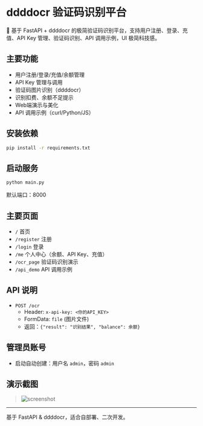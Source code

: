 # ddddocr 验证码识别平台

🦉 基于 FastAPI + ddddocr 的极简验证码识别平台，支持用户注册、登录、充值、API Key 管理、验证码识别、API 调用示例，UI 极简科技感。

## 主要功能
- 用户注册/登录/充值/余额管理
- API Key 管理与调用
- 验证码图片识别（ddddocr）
- 识别扣费、余额不足提示
- Web端演示与美化
- API 调用示例（curl/Python/JS）

## 安装依赖
```bash
pip install -r requirements.txt
```

## 启动服务
```bash
python main.py
```
默认端口：8000

## 主要页面
- `/` 首页
- `/register` 注册
- `/login` 登录
- `/me` 个人中心（余额、API Key、充值）
- `/ocr_page` 验证码识别演示
- `/api_demo` API 调用示例

## API 说明
- `POST /ocr`  
  - Header: `x-api-key: <你的API_KEY>`
  - FormData: `file` (图片文件)
  - 返回：`{"result": "识别结果", "balance": 余额}`

## 管理员账号
- 启动自动创建：用户名 `admin`，密码 `admin`

## 演示截图
> ![screenshot](screenshot.png)

---
基于 FastAPI & ddddocr，适合自部署、二次开发。 